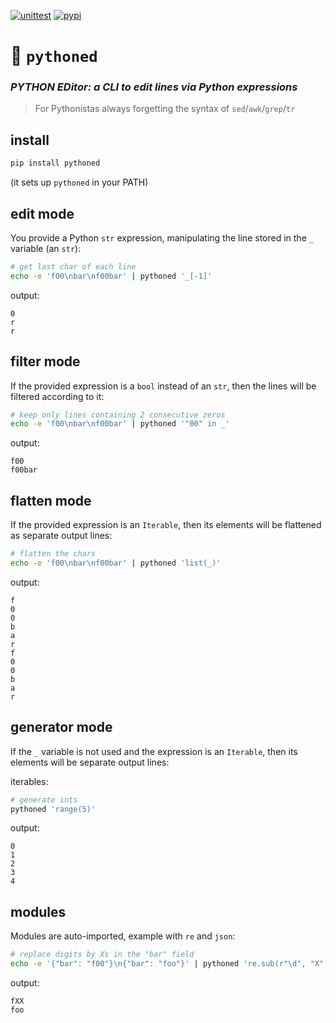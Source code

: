 [![unittest](https://github.com/ebonnal/pythoned/actions/workflows/unittest.yml/badge.svg?branch=main)](https://github.com/ebonnal/pythoned/actions)
[![pypi](https://github.com/ebonnal/pythoned/actions/workflows/pypi.yml/badge.svg?branch=main)](https://github.com/ebonnal/pythoned/actions)

# 🐉 `pythoned`

### *PYTHON EDitor: a CLI to edit lines via Python expressions*

> For Pythonistas always forgetting the syntax of `sed`/`awk`/`grep`/`tr`

## install
```bash
pip install pythoned
```
(it sets up `pythoned` in your PATH)

## edit mode
You provide a Python `str` expression, manipulating the line stored in the `_` variable (an `str`):

```bash
# get last char of each line
echo -e 'f00\nbar\nf00bar' | pythoned '_[-1]'
```
output:
```
0
r
r
```

## filter mode
If the provided expression is a `bool` instead of an `str`, then the lines will be filtered according to it:
```bash
# keep only lines containing 2 consecutive zeros
echo -e 'f00\nbar\nf00bar' | pythoned '"00" in _'
```
output:
```
f00
f00bar
```

## flatten mode
If the provided expression is an `Iterable`, then its elements will be flattened as separate output lines:
```bash
# flatten the chars
echo -e 'f00\nbar\nf00bar' | pythoned 'list(_)'
```
output:
```
f
0
0
b
a
r
f
0
0
b
a
r
```

## generator mode
If the `_` variable is not used and the expression is an `Iterable`, then its elements will be separate output lines:

iterables:
```bash
# generate ints
pythoned 'range(5)'
```
output:
```
0
1
2
3
4
```

## modules

Modules are auto-imported, example with `re` and `json`:
```bash
# replace digits by Xs in the "bar" field
echo -e '{"bar": "f00"}\n{"bar": "foo"}' | pythoned 're.sub(r"\d", "X", json.loads(_)["bar"])'
```
output:
```
fXX
foo
```
